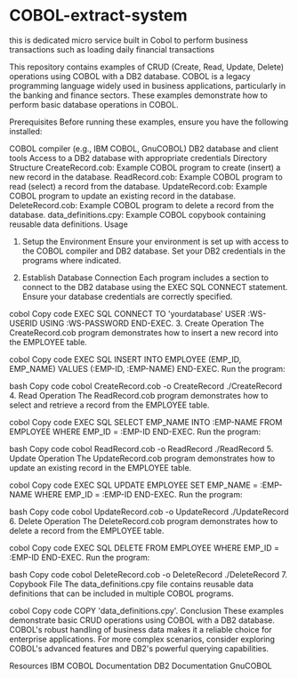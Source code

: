 # COBOL-extract-system
this is  dedicated micro service built in Cobol to perform business transactions such as loading daily financial transactions


This repository contains examples of CRUD (Create, Read, Update, Delete) operations using COBOL with a DB2 database. COBOL is a legacy programming language widely used in business applications, particularly in the banking and finance sectors. These examples demonstrate how to perform basic database operations in COBOL.

Prerequisites
Before running these examples, ensure you have the following installed:

COBOL compiler (e.g., IBM COBOL, GnuCOBOL)
DB2 database and client tools
Access to a DB2 database with appropriate credentials
Directory Structure
CreateRecord.cob: Example COBOL program to create (insert) a new record in the database.
ReadRecord.cob: Example COBOL program to read (select) a record from the database.
UpdateRecord.cob: Example COBOL program to update an existing record in the database.
DeleteRecord.cob: Example COBOL program to delete a record from the database.
data_definitions.cpy: Example COBOL copybook containing reusable data definitions.
Usage
1. Setup the Environment
Ensure your environment is set up with access to the COBOL compiler and DB2 database. Set your DB2 credentials in the programs where indicated.

2. Establish Database Connection
Each program includes a section to connect to the DB2 database using the EXEC SQL CONNECT statement. Ensure your database credentials are correctly specified.

cobol
Copy code
EXEC SQL
    CONNECT TO 'yourdatabase'
    USER :WS-USERID
    USING :WS-PASSWORD
END-EXEC.
3. Create Operation
The CreateRecord.cob program demonstrates how to insert a new record into the EMPLOYEE table.

cobol
Copy code
EXEC SQL
    INSERT INTO EMPLOYEE (EMP_ID, EMP_NAME)
    VALUES (:EMP-ID, :EMP-NAME)
END-EXEC.
Run the program:

bash
Copy code
cobol CreateRecord.cob -o CreateRecord
./CreateRecord
4. Read Operation
The ReadRecord.cob program demonstrates how to select and retrieve a record from the EMPLOYEE table.

cobol
Copy code
EXEC SQL
    SELECT EMP_NAME INTO :EMP-NAME
    FROM EMPLOYEE
    WHERE EMP_ID = :EMP-ID
END-EXEC.
Run the program:

bash
Copy code
cobol ReadRecord.cob -o ReadRecord
./ReadRecord
5. Update Operation
The UpdateRecord.cob program demonstrates how to update an existing record in the EMPLOYEE table.

cobol
Copy code
EXEC SQL
    UPDATE EMPLOYEE
    SET EMP_NAME = :EMP-NAME
    WHERE EMP_ID = :EMP-ID
END-EXEC.
Run the program:

bash
Copy code
cobol UpdateRecord.cob -o UpdateRecord
./UpdateRecord
6. Delete Operation
The DeleteRecord.cob program demonstrates how to delete a record from the EMPLOYEE table.

cobol
Copy code
EXEC SQL
    DELETE FROM EMPLOYEE
    WHERE EMP_ID = :EMP-ID
END-EXEC.
Run the program:

bash
Copy code
cobol DeleteRecord.cob -o DeleteRecord
./DeleteRecord
7. Copybook File
The data_definitions.cpy file contains reusable data definitions that can be included in multiple COBOL programs.

cobol
Copy code
COPY 'data_definitions.cpy'.
Conclusion
These examples demonstrate basic CRUD operations using COBOL with a DB2 database. COBOL's robust handling of business data makes it a reliable choice for enterprise applications. For more complex scenarios, consider exploring COBOL's advanced features and DB2's powerful querying capabilities.

Resources
IBM COBOL Documentation
DB2 Documentation
GnuCOBOL
